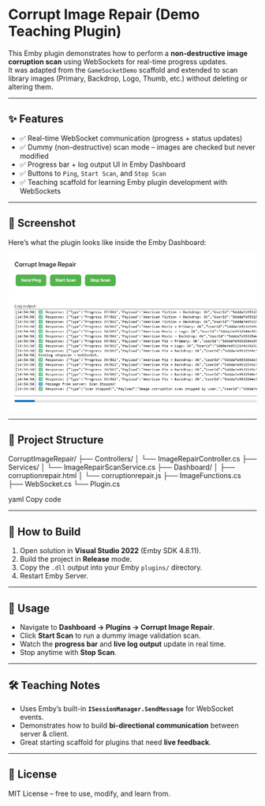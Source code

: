 # Corrupt Image Repair (Demo Teaching Plugin)

This Emby plugin demonstrates how to perform a **non-destructive image corruption scan** using WebSockets for real-time progress updates.  
It was adapted from the `GameSocketDemo` scaffold and extended to scan library images (Primary, Backdrop, Logo, Thumb, etc.) without deleting or altering them.

---

## ✨ Features
- ✅ Real-time WebSocket communication (progress + status updates)
- ✅ Dummy (non-destructive) scan mode – images are checked but never modified
- ✅ Progress bar + log output UI in Emby Dashboard
- ✅ Buttons to `Ping`, `Start Scan`, and `Stop Scan`
- ✅ Teaching scaffold for learning Emby plugin development with WebSockets

---

## 📸 Screenshot

Here’s what the plugin looks like inside the Emby Dashboard:

![Corrupt Image Repair Demo](DemoWebsocket-ImageRepair.jpeg)

---

## 📂 Project Structure
CorruptImageRepair/
├── Controllers/
│ └── ImageRepairController.cs
├── Services/
│ └── ImageRepairScanService.cs
├── Dashboard/
│ ├── corruptionrepair.html
│ └── corruptionrepair.js
├── ImageFunctions.cs
├── WebSocket.cs
└── Plugin.cs

yaml
Copy code

---

## 🚀 How to Build
1. Open solution in **Visual Studio 2022** (Emby SDK 4.8.11).
2. Build the project in **Release** mode.
3. Copy the `.dll` output into your Emby `plugins/` directory.
4. Restart Emby Server.

---

## 🧪 Usage
- Navigate to **Dashboard → Plugins → Corrupt Image Repair**.
- Click **Start Scan** to run a dummy image validation scan.
- Watch the **progress bar** and **live log output** update in real time.
- Stop anytime with **Stop Scan**.

---

## 🛠 Teaching Notes
- Uses Emby’s built-in **`ISessionManager.SendMessage`** for WebSocket events.
- Demonstrates how to build **bi-directional communication** between server & client.
- Great starting scaffold for plugins that need **live feedback**.

---

## 📜 License
MIT License – free to use, modify, and learn from.
